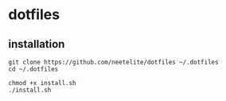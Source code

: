 # dotfiles

## installation
```console
git clone https://github.com/neetelite/dotfiles ~/.dotfiles
cd ~/.dotfiles

chmod +x install.sh
./install.sh
```
